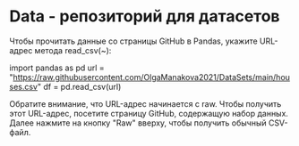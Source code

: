 # Data - репозиторий для датасетов

Чтобы прочитать данные со страницы GitHub в Pandas, укажите URL-адрес метода read_csv(~):

import pandas as pd
url = "https://raw.githubusercontent.com/OlgaManakova2021/DataSets/main/houses.csv"
df = pd.read_csv(url)

Обратите внимание, что URL-адрес начинается с raw. Чтобы получить этот URL-адрес, посетите страницу GitHub, содержащую набор данных.
Далее нажмите на кнопку "Raw" вверху, чтобы получить обычный CSV-файл.
